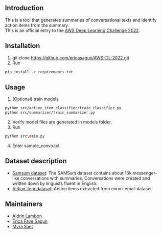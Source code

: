 ## Introduction

This is a tool that generates summaries of conversational texts and identify action items from the summary.
<br>
This is an official entry to the [AWS Deep Learning Challenge 2022](https://amazon-ec2-dl1.devpost.com/).


## Installation

1. git clone https://github.com/ericasagun/AWS-DL-2022.git
2. Run
```bash
pip install -r requirements.txt
```


## Usage

1. (Optional) train models
```bash
python src/action_item_classifier/train_classifier.py
python src/summarizer/train_summarizer.py
```
2. Verify model files are generated in models folder.
3. Run 
```bash
python src\main.py
```
4. Enter sample_convo.txt


## Dataset description

- [Samsum dataset](https://huggingface.co/datasets/samsum): The SAMSum dataset contains about 16k messenger-like conversations with summaries. Conversations were created and written down by linguists fluent in English. 
- [Action item dataset](https://github.com/vaibhavsanjaylalka/Action-Item-Detection/blob/master/train-data/sentence1.csv): Action items extracted from enron-email dataset


## Maintainers

- [Aldrin Lambon](https://github.com/aldrinlambon)
- [Erica Faye Sagun](https://github.com/ericasagun)
- [Myra Saet](https://github.com/myrasaet)
